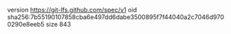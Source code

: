 version https://git-lfs.github.com/spec/v1
oid sha256:7b55190107858cba6e497dd6dabe3500895f7f44040a2c7046d9700290e8eeb5
size 843
